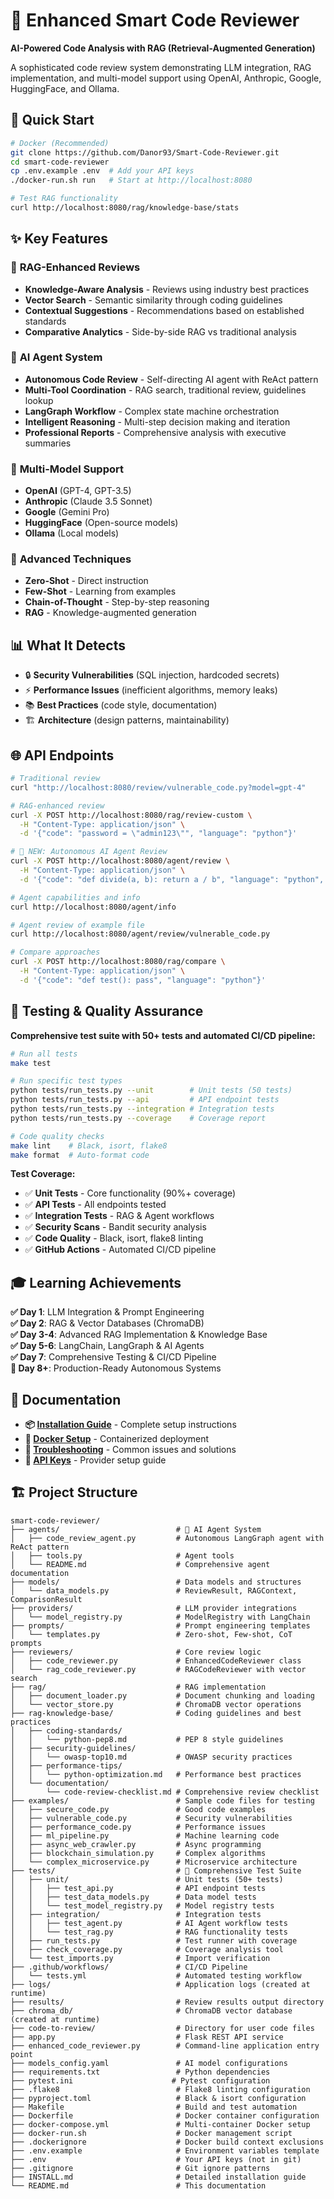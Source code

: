 # 🤖 Enhanced Smart Code Reviewer

**AI-Powered Code Analysis with RAG (Retrieval-Augmented Generation)**

A sophisticated code review system demonstrating LLM integration, RAG implementation, and multi-model support using OpenAI, Anthropic, Google, HuggingFace, and Ollama.

## 🚀 Quick Start

```bash
# Docker (Recommended)
git clone https://github.com/Danor93/Smart-Code-Reviewer.git
cd smart-code-reviewer
cp .env.example .env  # Add your API keys
./docker-run.sh run   # Start at http://localhost:8080

# Test RAG functionality
curl http://localhost:8080/rag/knowledge-base/stats
```

## ✨ Key Features

### 🧠 **RAG-Enhanced Reviews**

- **Knowledge-Aware Analysis** - Reviews using industry best practices
- **Vector Search** - Semantic similarity through coding guidelines
- **Contextual Suggestions** - Recommendations based on established standards
- **Comparative Analytics** - Side-by-side RAG vs traditional analysis

### 🤖 **AI Agent System**

- **Autonomous Code Review** - Self-directing AI agent with ReAct pattern
- **Multi-Tool Coordination** - RAG search, traditional review, guidelines lookup
- **LangGraph Workflow** - Complex state machine orchestration
- **Intelligent Reasoning** - Multi-step decision making and iteration
- **Professional Reports** - Comprehensive analysis with executive summaries

### 🤖 **Multi-Model Support**

- **OpenAI** (GPT-4, GPT-3.5)
- **Anthropic** (Claude 3.5 Sonnet)
- **Google** (Gemini Pro)
- **HuggingFace** (Open-source models)
- **Ollama** (Local models)

### 🎯 **Advanced Techniques**

- **Zero-Shot** - Direct instruction
- **Few-Shot** - Learning from examples
- **Chain-of-Thought** - Step-by-step reasoning
- **RAG** - Knowledge-augmented generation

## 📊 What It Detects

- 🔒 **Security Vulnerabilities** (SQL injection, hardcoded secrets)
- ⚡ **Performance Issues** (inefficient algorithms, memory leaks)
- 📚 **Best Practices** (code style, documentation)
- 🏗️ **Architecture** (design patterns, maintainability)

## 🌐 API Endpoints

```bash
# Traditional review
curl "http://localhost:8080/review/vulnerable_code.py?model=gpt-4"

# RAG-enhanced review
curl -X POST http://localhost:8080/rag/review-custom \
  -H "Content-Type: application/json" \
  -d '{"code": "password = \"admin123\"", "language": "python"}'

# 🤖 NEW: Autonomous AI Agent Review
curl -X POST http://localhost:8080/agent/review \
  -H "Content-Type: application/json" \
  -d '{"code": "def divide(a, b): return a / b", "language": "python", "user_request": "Focus on error handling"}'

# Agent capabilities and info
curl http://localhost:8080/agent/info

# Agent review of example file
curl http://localhost:8080/agent/review/vulnerable_code.py

# Compare approaches
curl -X POST http://localhost:8080/rag/compare \
  -H "Content-Type: application/json" \
  -d '{"code": "def test(): pass", "language": "python"}'
```

## 🧪 Testing & Quality Assurance

**Comprehensive test suite with 50+ tests and automated CI/CD pipeline:**

```bash
# Run all tests
make test

# Run specific test types
python tests/run_tests.py --unit        # Unit tests (50 tests)
python tests/run_tests.py --api         # API endpoint tests
python tests/run_tests.py --integration # Integration tests
python tests/run_tests.py --coverage    # Coverage report

# Code quality checks
make lint    # Black, isort, flake8
make format  # Auto-format code
```

**Test Coverage:**

- ✅ **Unit Tests** - Core functionality (90%+ coverage)
- ✅ **API Tests** - All endpoints tested
- ✅ **Integration Tests** - RAG & Agent workflows
- ✅ **Security Scans** - Bandit security analysis
- ✅ **Code Quality** - Black, isort, flake8 linting
- ✅ **GitHub Actions** - Automated CI/CD pipeline

## 🎓 Learning Achievements

**✅ Day 1**: LLM Integration & Prompt Engineering  
**✅ Day 2**: RAG & Vector Databases (ChromaDB)  
**✅ Day 3-4**: Advanced RAG Implementation & Knowledge Base  
**✅ Day 5-6**: LangChain, LangGraph & AI Agents  
**✅ Day 7**: Comprehensive Testing & CI/CD Pipeline  
**🚀 Day 8+**: Production-Ready Autonomous Systems

## 📖 Documentation

- **📦 [Installation Guide](INSTALL.md)** - Complete setup instructions
- **🐳 [Docker Setup](INSTALL.md#docker-installation-recommended)** - Containerized deployment
- **🔧 [Troubleshooting](INSTALL.md#troubleshooting)** - Common issues and solutions
- **🔑 [API Keys](INSTALL.md#getting-api-keys)** - Provider setup guide

## 🏗️ Project Structure

```tree
smart-code-reviewer/
├── agents/                          # 🤖 AI Agent System
│   ├── code_review_agent.py         # Autonomous LangGraph agent with ReAct pattern
│   ├── tools.py                     # Agent tools
│   └── README.md                    # Comprehensive agent documentation
├── models/                          # Data models and structures
│   └── data_models.py               # ReviewResult, RAGContext, ComparisonResult
├── providers/                       # LLM provider integrations
│   └── model_registry.py            # ModelRegistry with LangChain
├── prompts/                         # Prompt engineering templates
│   └── templates.py                 # Zero-shot, Few-shot, CoT prompts
├── reviewers/                       # Core review logic
│   ├── code_reviewer.py             # EnhancedCodeReviewer class
│   └── rag_code_reviewer.py         # RAGCodeReviewer with vector search
├── rag/                             # RAG implementation
│   ├── document_loader.py           # Document chunking and loading
│   └── vector_store.py              # ChromaDB vector operations
├── rag-knowledge-base/              # Coding guidelines and best practices
│   ├── coding-standards/
│   │   └── python-pep8.md           # PEP 8 style guidelines
│   ├── security-guidelines/
│   │   └── owasp-top10.md           # OWASP security practices
│   ├── performance-tips/
│   │   └── python-optimization.md   # Performance best practices
│   └── documentation/
│       └── code-review-checklist.md # Comprehensive review checklist
├── examples/                        # Sample code files for testing
│   ├── secure_code.py               # Good code examples
│   ├── vulnerable_code.py           # Security vulnerabilities
│   ├── performance_code.py          # Performance issues
│   ├── ml_pipeline.py               # Machine learning code
│   ├── async_web_crawler.py         # Async programming
│   ├── blockchain_simulation.py     # Complex algorithms
│   └── complex_microservice.py      # Microservice architecture
├── tests/                           # 🧪 Comprehensive Test Suite
│   ├── unit/                        # Unit tests (50+ tests)
│   │   ├── test_api.py              # API endpoint tests
│   │   ├── test_data_models.py      # Data model tests
│   │   └── test_model_registry.py   # Model registry tests
│   ├── integration/                 # Integration tests
│   │   ├── test_agent.py            # AI Agent workflow tests
│   │   └── test_rag.py              # RAG functionality tests
│   ├── run_tests.py                 # Test runner with coverage
│   ├── check_coverage.py            # Coverage analysis tool
│   └── test_imports.py              # Import verification
├── .github/workflows/               # CI/CD Pipeline
│   └── tests.yml                    # Automated testing workflow
├── logs/                            # Application logs (created at runtime)
├── results/                         # Review results output directory
├── chroma_db/                       # ChromaDB vector database (created at runtime)
├── code-to-review/                  # Directory for user code files
├── app.py                           # Flask REST API service
├── enhanced_code_reviewer.py        # Command-line application entry point
├── models_config.yaml               # AI model configurations
├── requirements.txt                 # Python dependencies
├── pytest.ini                      # Pytest configuration
├── .flake8                          # Flake8 linting configuration
├── pyproject.toml                   # Black & isort configuration
├── Makefile                         # Build and test automation
├── Dockerfile                       # Docker container configuration
├── docker-compose.yml               # Multi-container Docker setup
├── docker-run.sh                    # Docker management script
├── .dockerignore                    # Docker build context exclusions
├── .env.example                     # Environment variables template
├── .env                             # Your API keys (not in git)
├── .gitignore                       # Git ignore patterns
├── INSTALL.md                       # Detailed installation guide
└── README.md                        # This documentation
```
